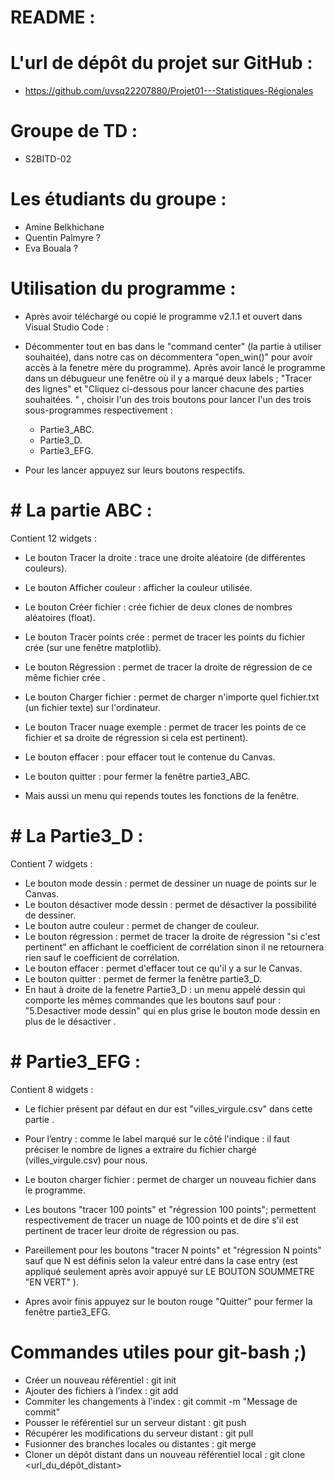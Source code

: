 # README :

# L'url de dépôt du projet sur GitHub :

- https://github.com/uvsq22207880/Projet01---Statistiques-Régionales

# Groupe de TD :

- S2BITD-02

# Les étudiants du groupe :

 - Amine Belkhichane 
 - Quentin Palmyre ?
 - Eva Bouala ?
 
# Utilisation du programme :

- Après avoir téléchargé ou copié le programme v2.1.1 et ouvert dans Visual Studio Code :
- Décommenter tout en bas dans le "command center" (la partie à utiliser souhaitée), dans notre cas on décommentera "open_win()" pour avoir accès à la fenetre mère du programme). Après avoir lancé le programme dans un débugueur une fenêtre où il y a marqué deux labels ; "Tracer des lignes" et "Cliquez ci-dessous pour lancer chacune des parties souhaitées. "  , choisir l'un des trois boutons pour lancer l'un des trois sous-programmes respectivement :

  - Partie3_ABC.
  - Partie3_D.
  - Partie3_EFG.

- Pour les lancer appuyez sur leurs boutons respectifs. 


# # La partie ABC :  

Contient 12 widgets : 
- Le bouton Tracer la droite : trace une droite aléatoire (de différentes couleurs).
 - Le bouton Afficher couleur : afficher la couleur utilisée.
- Le bouton Créer fichier : crée fichier de deux clones de nombres aléatoires (float).
 - Le bouton Tracer points crée : permet de tracer les points du fichier crée (sur une fenêtre matplotlib).
- Le bouton Régression : permet de tracer la droite de régression de ce même fichier crée .
 - Le bouton Charger fichier : permet de charger n'importe quel fichier.txt (un fichier texte) sur l'ordinateur.                   
- Le bouton Tracer nuage exemple : permet de tracer les points de ce fichier et sa droite de régression si cela est pertinent).
 - Le bouton effacer : pour effacer tout le contenue du Canvas.
- Le bouton quitter : pour fermer la fenêtre partie3_ABC.

- Mais aussi un menu qui repends toutes les fonctions de la fenêtre.

# # La Partie3_D : 

Contient 7 widgets :
- Le bouton mode dessin : permet de dessiner un nuage de points sur le Canvas.
 - Le bouton désactiver mode dessin : permet de désactiver la possibilité de dessiner.
- Le bouton autre couleur : permet de changer de couleur.
 - Le bouton régression : permet de tracer la droite de régression "si c'est pertinent" en affichant le coefficient de corrélation sinon il ne retournera rien sauf le coefficient de corrélation.
 - Le bouton effacer : permet d'effacer tout ce qu'il y a sur le Canvas.
- Le bouton quitter : permet de fermer la fenêtre partie3_D.
 - En haut à droite de la fenetre Partie3_D : un menu appelé dessin qui comporte les mêmes commandes que les boutons sauf pour : "5.Desactiver mode dessin" qui en plus grise le bouton mode dessin en plus de le désactiver  .    
              
# # Partie3_EFG : 

Contient 8 widgets :
- Le fichier présent par défaut en dur est "villes_virgule.csv" dans cette partie .

- Pour l’entry : comme le label marqué sur le côté l'indique : il faut préciser le nombre de lignes a extraire du fichier chargé (villes_virgule.csv) pour nous.
- Le bouton charger fichier : permet de charger un nouveau fichier dans le programme.
- Les boutons "tracer 100 points" et "régression 100 points"; permettent respectivement de tracer un nuage de 100 points et de dire s'il est pertinent de tracer leur droite de régression ou pas.
- Pareillement pour les boutons "tracer N points" et "régression N points" sauf que N est définis selon la valeur entré dans la case entry (est appliqué seulement après avoir appuyé sur LE BOUTON SOUMMETRE "EN VERT" ).
- Apres avoir finis appuyez sur le bouton rouge "Quitter" pour fermer la fenêtre partie3_EFG.


# Commandes utiles pour git-bash ;)

- Créer un nouveau référentiel : git init 
- Ajouter des fichiers à l’index : git add <fichier> 
- Commiter les changements à l'index : git commit -m "Message de commit"
- Pousser le référentiel sur un serveur distant : git push <serveur> <branche> 
- Récupérer les modifications du serveur distant : git pull <serveur> <branche> 
- Fusionner des branches locales ou distantes : git merge <branche1> <branche2> 
- Cloner un dépôt distant dans un nouveau référentiel local : git clone <url_du_dépôt_distant>

